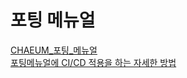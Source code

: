 # 포팅 메뉴얼
[CHAEUM_포팅_메뉴얼](https://github.com/eui20n/studyJavaScript/files/12374510/CHAEUM_._.docx)
<br>
<a href='./manual'>포팅메뉴얼에 CI/CD 적용을 하는 자세한 방법</a>
<br>

